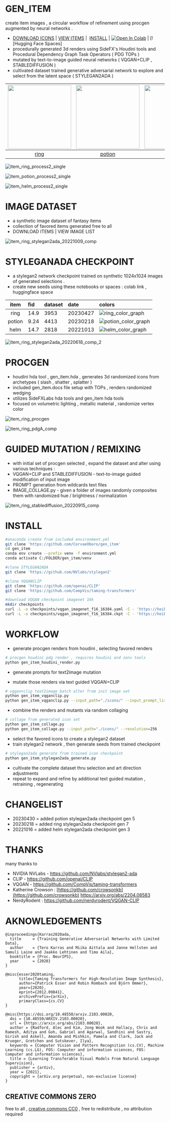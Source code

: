 # GEN_ITEM
create item images , a circular workflow of refinement using procgen augmented by neural networks .
- [DOWNLOAD ICONS](https://github.com/CorvaeOboro/gen_item/archive/refs/heads/master.zip) |  [VIEW ITEMS](https://corvaeoboro.github.io/gen_item/gen_ability_icon_all.htm) |  [INSTALL](#install) | [![Open In Colab](https://colab.research.google.com/assets/colab-badge.svg)](https://colab.research.google.com/drive/1ZjLNer1pg6HluzxknAtPu0fQ2wDCvsxQ?authuser=0) | [![Hugging Face Spaces]
- procedurally generated 3d renders using SideFX's Houdini tools and Procedural Dependency Graph Task Operators  ( PDG TOPs )
- mutated by text-to-image guided neural networks ( VQGAN+CLIP , STABLEDIFFUSION )
- cultivated dataset trained generative adversarial network to explore and select from the latent space ( STYLEGAN2ADA )

| <a href="https://github.com/corvaeoboro/gen_item/tree/master/docs/gen_item_ring"> <img src="/docs/ring/item_ring_thumb_03.jpg?raw=true" width="200" height="200" /> </a>| <a href="https://github.com/corvaeoboro/gen_item/tree/master/docs/gen_item_potion"> <img src="/docs/potion/item_potion_thumb_03.jpg?raw=true" width="200" height="200" />  </a>  |  <a href="https://github.com/corvaeoboro/gen_item/tree/master/docs/gen_item_helm"> <img src="/docs/helm/item_helm_thumb_03.jpg?raw=true" width="200" height="200" />  </a>  | 
| :---: | :---: | :---: | 
|  [ring](https://corvaeoboro.github.io/gen_item/gen_item_ring_all.htm) |  [potion](https://corvaeoboro.github.io/gen_item/gen_item_potion_all.htm)  |  [helm](https://corvaeoboro.github.io/gen_item/gen_item_helm_all.htm)  | 

![item_ring_process2_single](https://raw.githubusercontent.com/CorvaeOboro/gen_item/master/docs/ring/item_ring_process2_single.jpg?raw=true "item_ring_process2_single")

![item_potion_process2_single](https://raw.githubusercontent.com/CorvaeOboro/gen_item/master/docs/potion/item_potion_process2_single.jpg?raw=true "item_potion_process2_single")

![item_helm_process2_single](https://raw.githubusercontent.com/CorvaeOboro/gen_item/master/docs/helm/item_helm_process2_single.jpg?raw=true "item_helm_process2_single")


# IMAGE DATASET
- a synthetic image dataset of fantasy items
- collection of favored items generated free to all 
- DOWNLOAD ITEMS | VIEW IMAGE LIST

![item_ring_stylegan2ada_20221009_comp](https://raw.githubusercontent.com/CorvaeOboro/gen_item/master/docs/ring/item_ring_stylegan2ada_20221009_comp.jpg?raw=true "item_ring_stylegan2ada_20221009_comp")

# STYLEGANADA CHECKPOINT
- a stylegan2 network checkpoint trained on synthetic 1024x1024 images of generated selections .
- create new seeds using these notebooks or spaces : colab link , huggingface space

| item | fid | dataset | date | colors | 
| :---: | :--- | :--- | :--- | :--- | 
| ring | 14.9 | 3953 | 20230427 | ![ring_color_graph](https://raw.githubusercontent.com/CorvaeOboro/gen_item/master/docs/ring/ring_color_graph.jpg?raw=true "ring_color_graph") | 
| potion | 9.24 | 4413 | 20230218 | ![potion_color_graph](https://raw.githubusercontent.com/CorvaeOboro/gen_item/master/docs/potion/potion_color_graph.jpg?raw=true "potion_color_graph") | 
| helm | 14.7 | 2818 | 20221013 | ![helm_color_graph](https://raw.githubusercontent.com/CorvaeOboro/gen_item/master/docs/helm/helm_color_graph.jpg?raw=true "helm_color_graph") | 

![item_ring_stylegan2ada_20220618_comp_2](https://raw.githubusercontent.com/CorvaeOboro/gen_item/master/docs/ring/item_ring_stylegan2ada_20220618_comp_2.jpg?raw=true "item_ring_stylegan2ada_20220618_comp_2")

# PROCGEN
- houdini hda tool , gen_item.hda , generates 3d randomized icons from archetypes ( slash , shatter , splatter )
- included gen_item.docs file setup with TOPs , renders randomized wedging  
- utilizes SideFXLabs hda tools and gen_item hda tools 
- focused on volumetric lighting , metallic material , randomize vertex color

![item_ring_procgen](https://raw.githubusercontent.com/CorvaeOboro/gen_item/master/docs/ring/item_ring_procgen.jpg?raw=true "item_ring_procgen")

![item_ring_pdgA_comp](https://raw.githubusercontent.com/CorvaeOboro/gen_item/master/docs/ring/item_ring_pdgA_comp.jpg?raw=true "item_ring_pdgA_comp")

# GUIDED MUTATION / REMIXING
- with initial set of procgen selected , expand the dataset and alter using various techniques :
- VQGAN+CLIP and STABLEDIFFUSION - text-to-image guided modification of input image 
- PROMPT generation from wildcards text files 
- IMAGE_COLLAGE.py - given a folder of images randomly composites them with randomized hue / brightness / normalization 

![item_ring_stablediffusion_20220915_comp](https://raw.githubusercontent.com/CorvaeOboro/gen_item/master/docs/ring/item_ring_stablediffusion_20220915_comp.jpg?raw=true "item_ring_stablediffusion_20220915_comp")

# INSTALL

```.bash
#anaconda create from included environment.yml
git clone 'https://github.com/CorvaeOboro/gen_item'
cd gen_item
conda env create --prefix venv -f environment.yml
conda activate C:/FOLDER/gen_item/venv

#clone STYLEGAN2ADA
git clone 'https://github.com/NVlabs/stylegan2'

#clone VQGANCLIP 
git clone 'https://github.com/openai/CLIP'
git clone 'https://github.com/CompVis/taming-transformers'

#download VQGAN checkpoint imagenet 16k
mkdir checkpoints
curl -L -o checkpoints/vqgan_imagenet_f16_16384.yaml -C - 'https://heibox.uni-heidelberg.de/d/a7530b09fed84f80a887/files/?p=%2Fconfigs%2Fmodel.yaml&dl=1' #ImageNet 16384
curl -L -o checkpoints/vqgan_imagenet_f16_16384.ckpt -C - 'https://heibox.uni-heidelberg.de/d/a7530b09fed84f80a887/files/?p=%2Fckpts%2Flast.ckpt&dl=1' #ImageNet 16384

```

# WORKFLOW
- generate procgen renders from houdini , selecting favored renders
```.bash
# procgen houdini pdg render , requires houdini and zenv tools
python gen_item_houdini_render.py
```
- generate prompts for text2image mutation 

- mutate those renders via text guided VQGAN+CLIP 
```.bash
# vqgan+clip text2image batch alter from init image set
python gen_item_vqganclip.py  
python gen_item_vqganclip.py --input_path="./icons/" --input_prompt_list="prompts_list.txt" 
```
- combine the renders and mutants via random collaging 
```.bash
# collage from generated icon set
python gen_item_collage.py
python gen_item_collage.py --input_path="./icons/" --resolution=256
```
- select the favored icons to create a stylegan2 dataset 
- train stylegan2 network , then generate seeds from trained checkpoint
```.bash
# stylegan2ada generate from trained icon checkpoint
python gen_item_stylegan2ada_generate.py
```
- cultivate the complete dataset thru selection and art direction adjustments 
- repeat to expand and refine by additional text guided mutation , retraining , regenerating

# CHANGELIST
- 20230430 = added potion stylegan2ada checkpoint gen 5 
- 20230218 = added ring stylegan2ada checkpoint gen 7 
- 20221016 = added helm stylegan2ada checkpoint gen 3 

# THANKS
many thanks to 
- NVIDIA NVLabs - https://github.com/NVlabs/stylegan2-ada
- CLIP - https://github.com/openai/CLIP
- VQGAN - https://github.com/CompVis/taming-transformers
- Katherine Crowson : [https://github.com/crowsonkb](https://github.com/crowsonkb)  https://arxiv.org/abs/2204.08583
- NerdyRodent : https://github.com/nerdyrodent/VQGAN-CLIP

# AKNOWLEDGEMENTS
```
@inproceedings{Karras2020ada,
  title     = {Training Generative Adversarial Networks with Limited Data},
  author    = {Tero Karras and Miika Aittala and Janne Hellsten and Samuli Laine and Jaakko Lehtinen and Timo Aila},
  booktitle = {Proc. NeurIPS},
  year      = {2020}
}
```
```
@misc{esser2020taming,
      title={Taming Transformers for High-Resolution Image Synthesis}, 
      author={Patrick Esser and Robin Rombach and Björn Ommer},
      year={2020},
      eprint={2012.09841},
      archivePrefix={arXiv},
      primaryClass={cs.CV}
}
```
```
@misc{https://doi.org/10.48550/arxiv.2103.00020,
  doi = {10.48550/ARXIV.2103.00020},
  url = {https://arxiv.org/abs/2103.00020},
  author = {Radford, Alec and Kim, Jong Wook and Hallacy, Chris and Ramesh, Aditya and Goh, Gabriel and Agarwal, Sandhini and Sastry, Girish and Askell, Amanda and Mishkin, Pamela and Clark, Jack and Krueger, Gretchen and Sutskever, Ilya},
  keywords = {Computer Vision and Pattern Recognition (cs.CV), Machine Learning (cs.LG), FOS: Computer and information sciences, FOS: Computer and information sciences},
  title = {Learning Transferable Visual Models From Natural Language Supervision},
  publisher = {arXiv},
  year = {2021},
  copyright = {arXiv.org perpetual, non-exclusive license}
}
```

## CREATIVE COMMONS ZERO ##
free to all , [creative commons CC0](https://creativecommons.org/publicdomain/zero/1.0/) , free to redistribute , no attribution required
